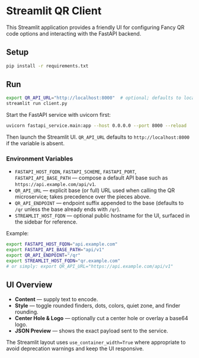# Streamlit QR Client

This Streamlit application provides a friendly UI for configuring Fancy QR code options and interacting with the FastAPI backend.

## Setup

```bash
pip install -r requirements.txt
```

## Run

```bash
export QR_API_URL="http://localhost:8000"  # optional; defaults to localhost
streamlit run client.py
```

Start the FastAPI service with uvicorn first:

```bash
uvicorn fastapi_service.main:app --host 0.0.0.0 --port 8000 --reload
```

Then launch the Streamlit UI. `QR_API_URL` defaults to `http://localhost:8000` if the variable is absent.

### Environment Variables

- `FASTAPI_HOST_FQDN`, `FASTAPI_SCHEME`, `FASTAPI_PORT`, `FASTAPI_API_BASE_PATH` — compose a default API base such as `https://api.example.com/api/v1`.
- `QR_API_URL` — explicit base (or full) URL used when calling the QR microservice; takes precedence over the pieces above.
- `QR_API_ENDPOINT` — endpoint suffix appended to the base (defaults to `/qr` unless the base already ends with `/qr`).
- `STREAMLIT_HOST_FQDN` — optional public hostname for the UI, surfaced in the sidebar for reference.

Example:

```bash
export FASTAPI_HOST_FQDN="api.example.com"
export FASTAPI_API_BASE_PATH="api/v1"
export QR_API_ENDPOINT="/qr"
export STREAMLIT_HOST_FQDN="qr.example.com"
# or simply: export QR_API_URL="https://api.example.com/api/v1"
```

## UI Overview

- **Content** — supply text to encode.
- **Style** — toggle rounded finders, dots, colors, quiet zone, and finder rounding.
- **Center Hole & Logo** — optionally cut a center hole or overlay a base64 logo.
- **JSON Preview** — shows the exact payload sent to the service.

The Streamlit layout uses `use_container_width=True` where appropriate to avoid deprecation warnings and keep the UI responsive.
